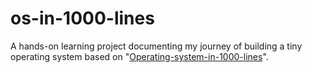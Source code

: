 # os-in-1000-lines
A hands-on learning project documenting my journey of building a tiny operating system based on "[Operating-system-in-1000-lines](https://github.com/nuta/operating-system-in-1000-lines)". 

